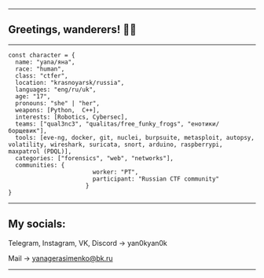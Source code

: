 -----

## Greetings, wanderers! 🎲🍻

-----

```
const character = {
  name: "yana/яна",
  race: "human",
  class: "ctfer",
  location: "krasnoyarsk/russia",
  languages: "eng/ru/uk",
  age: "17",
  pronouns: "she" | "her",
  weapons: [Python,  C++],
  interests: [Robotics, Cybersec],
  teams: ["qual3nc3", "qualitas/free_funky_frogs", "енотики/борщевик"],
  tools: [eve-ng, docker, git, nuclei, burpsuite, metasploit, autopsy, volatility, wireshark, suricata, snort, arduino, raspberrypi, maxpatrol (PDQL)],
  categories: ["forensics", "web", "networks"],
  communities: {
                        worker: "PT",
                        participant: "Russian CTF community"
                      }
}
```
-----

## My socials:

Telegram, Instagram, VK, Discord -> yan0kyan0k

Mail -> yanagerasimenko@bk.ru

-----
